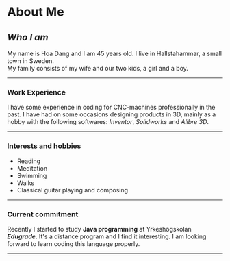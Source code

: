# About Me

## _Who I am_
My name is Hoa Dang and I am 45 years old. I live in Hallstahammar, a small town in Sweden.   
My family consists of my wife and our two kids, a girl and a boy.

-----

### Work Experience
I have some experience in coding for CNC-machines professionally in the past. I have had on some occasions designing products in 3D, mainly as a hobby with the following softwares: _Inventor_, _Solidworks_ and _Alibre 3D_.

------

### Interests and hobbies
* Reading
* Meditation
* Swimming
* Walks
* Classical guitar playing and composing

-----

### Current commitment
Recently I started to study __Java programming__ at Yrkeshögskolan __*Edugrade*__. It's a distance program and I find it interesting. I am looking forward to learn coding this language properly.

-----

